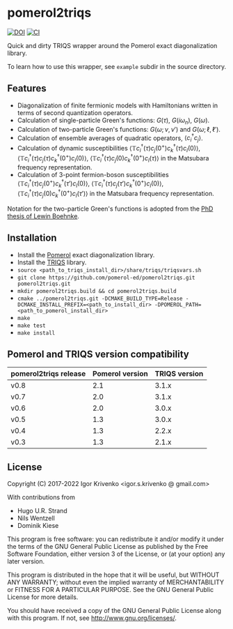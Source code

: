 pomerol2triqs
=============

[![DOI](https://zenodo.org/badge/DOI/10.5281/zenodo.5735413.svg)](https://doi.org/10.5281/zenodo.5735413)
[![CI](https://github.com/pomerol-ed/pomerol2triqs/actions/workflows/CI.yml/badge.svg)](https://github.com/pomerol-ed/pomerol2triqs/actions/workflows/CI.yml)


Quick and dirty TRIQS wrapper around the Pomerol exact diagonalization library.

To learn how to use this wrapper, see `example` subdir in the source directory.

Features
--------

* Diagonalization of finite fermionic models with Hamiltonians written in terms of second quantization operators.
* Calculation of single-particle Green's functions: $G(\tau)$, $G(i\omega_n)$, $G(\omega)$.
* Calculation of two-particle Green's functions: $G(\omega;\nu,\nu')$ and $G(\omega;\ell,\ell')$.
* Calculation of ensemble averages of quadratic operators, $\langle c^\dagger_i c_j \rangle$.
* Calculation of dynamic susceptibilities
  $\langle \mathbb{T} c^\dagger_i(\tau) c_j(0^+) c^\dagger_k(\tau) c_l(0) \rangle$,
  $\langle \mathbb{T} c^\dagger_i(\tau) c_j(\tau) c^\dagger_k(0^+) c_l(0) \rangle$,
  $\langle \mathbb{T} c^\dagger_i(\tau) c_j(0) c^\dagger_k(0^+) c_l(\tau) \rangle$
  in the Matsubara frequency representation.
* Calculation of 3-point fermion-boson susceptibilities
  $\langle \mathbb{T} c^\dagger_i(\tau) c_j(0^+) c^\dagger_k(\tau') c_l(0) \rangle$,
  $\langle \mathbb{T} c^\dagger_i(\tau) c_j(\tau') c^\dagger_k(0^+) c_l(0) \rangle$,
  $\langle \mathbb{T} c^\dagger_i(\tau) c_j(0) c^\dagger_k(0^+) c_l(\tau') \rangle$
  in the Matsubara frequency representation.

Notation for the two-particle Green's functions is adopted from the
[PhD thesis of Lewin Boehnke](http://ediss.sub.uni-hamburg.de/volltexte/2015/7325/pdf/Dissertation.pdf).

Installation
------------

- Install the [Pomerol](http://pomerol-ed.github.io/pomerol/) exact diagonalization library.
- Install the [TRIQS](http://triqs.github.io/triqs/latest/install.html) library.
- `source <path_to_triqs_install_dir>/share/triqs/triqsvars.sh`
- `git clone https://github.com/pomerol-ed/pomerol2triqs.git pomerol2triqs.git`
- `mkdir pomerol2triqs.build && cd pomerol2triqs.build`
- `cmake ../pomerol2triqs.git -DCMAKE_BUILD_TYPE=Release -DCMAKE_INSTALL_PREFIX=<path_to_install_dir> -DPOMEROL_PATH=<path_to_pomerol_install_dir>`
- `make`
- `make test`
- `make install`

Pomerol and TRIQS version compatibility
---------------------------------------

| pomerol2triqs release | Pomerol version | TRIQS version |
|-----------------------|-----------------|---------------|
| v0.8                  | 2.1             | 3.1.x         |
| v0.7                  | 2.0             | 3.1.x         |
| v0.6                  | 2.0             | 3.0.x         |
| v0.5                  | 1.3             | 3.0.x         |
| v0.4                  | 1.3             | 2.2.x         |
| v0.3                  | 1.3             | 2.1.x         |

License
-------

Copyright (C) 2017-2022 Igor Krivenko <igor.s.krivenko @ gmail.com>

With contributions from

* Hugo U.R. Strand
* Nils Wentzell
* Dominik Kiese

This program is free software: you can redistribute it and/or modify
it under the terms of the GNU General Public License as published by
the Free Software Foundation, either version 3 of the License, or
(at your option) any later version.

This program is distributed in the hope that it will be useful,
but WITHOUT ANY WARRANTY; without even the implied warranty of
MERCHANTABILITY or FITNESS FOR A PARTICULAR PURPOSE.  See the
GNU General Public License for more details.

You should have received a copy of the GNU General Public License
along with this program.  If not, see <http://www.gnu.org/licenses/>.
